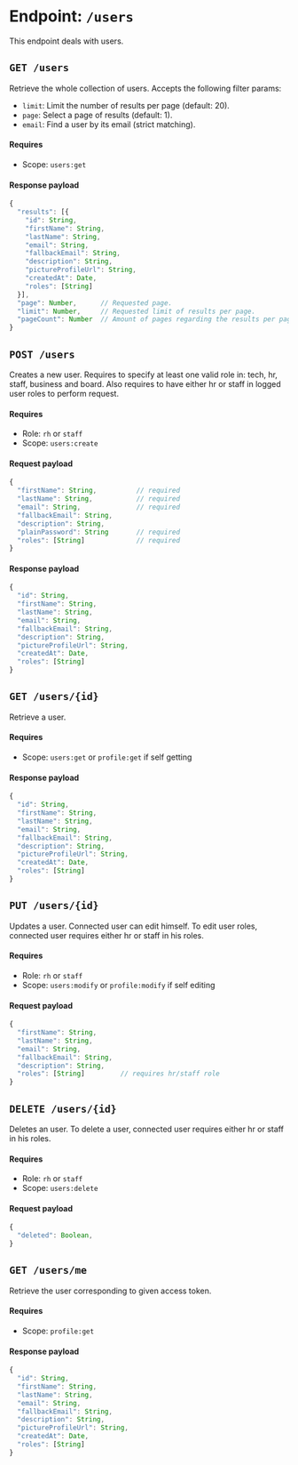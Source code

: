 # Endpoint: `/users`

This endpoint deals with users.

## `GET /users`

Retrieve the whole collection of users. Accepts the following filter params:
- `limit`: Limit the number of results per page (default: 20).
- `page`: Select a page of results (default: 1).
- `email`: Find a user by its email (strict matching).

#### Requires

- Scope: `users:get`

#### Response payload

```js
{
  "results": [{
    "id": String,
    "firstName": String,
    "lastName": String,
    "email": String,
    "fallbackEmail": String,
    "description": String,
    "pictureProfileUrl": String,
    "createdAt": Date,
    "roles": [String]
  }],
  "page": Number,      // Requested page.
  "limit": Number,     // Requested limit of results per page.
  "pageCount": Number  // Amount of pages regarding the results per page.
}
```

## `POST /users`

Creates a new user. Requires to specify at least one valid role in: tech, hr, staff, business and board.
Also requires to have either hr or staff in logged user roles to perform request.

#### Requires

- Role: `rh` or `staff`
- Scope: `users:create`

#### Request payload

```js
{
  "firstName": String,          // required
  "lastName": String,           // required
  "email": String,              // required
  "fallbackEmail": String,
  "description": String,
  "plainPassword": String       // required
  "roles": [String]             // required
}
```

#### Response payload

```js
{
  "id": String,
  "firstName": String,
  "lastName": String,
  "email": String,
  "fallbackEmail": String,
  "description": String,
  "pictureProfileUrl": String,
  "createdAt": Date,
  "roles": [String]
}
```

## `GET /users/{id}`

Retrieve a user.

#### Requires

- Scope: `users:get` or `profile:get` if self getting

#### Response payload

```js
{
  "id": String,
  "firstName": String,
  "lastName": String,
  "email": String,
  "fallbackEmail": String,
  "description": String,
  "pictureProfileUrl": String,
  "createdAt": Date,
  "roles": [String]
}
```

## `PUT /users/{id}`

Updates a user. Connected user can edit himself.
To edit user roles, connected user requires either hr or staff in his roles.

#### Requires

- Role: `rh` or `staff`
- Scope: `users:modify` or `profile:modify` if self editing

#### Request payload

```js
{
  "firstName": String,
  "lastName": String,
  "email": String,
  "fallbackEmail": String,
  "description": String,
  "roles": [String]         // requires hr/staff role
}
```

## `DELETE /users/{id}`

Deletes an user.
To delete a user, connected user requires either hr or staff in his roles.

#### Requires

- Role: `rh` or `staff`
- Scope: `users:delete`

#### Request payload

```js
{
  "deleted": Boolean,
}
```

## `GET /users/me`

Retrieve the user corresponding to given access token.

#### Requires

- Scope: `profile:get`

#### Response payload

```js
{
  "id": String,
  "firstName": String,
  "lastName": String,
  "email": String,
  "fallbackEmail": String,
  "description": String,
  "pictureProfileUrl": String,
  "createdAt": Date,
  "roles": [String]
}
```
